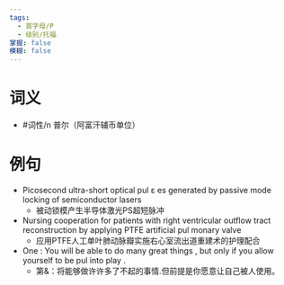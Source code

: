 ```yaml
---
tags:
  - 首字母/P
  - 级别/托福
掌握: false
模糊: false
---
```

# 词义
- #词性/n  普尔（阿富汗辅币单位）
# 例句
- Picosecond ultra-short optical pul ε es generated by passive mode locking of semiconductor lasers
	- 被动锁模产生半导体激光PS超短脉冲
- Nursing cooperation for patients with right ventricular outflow tract reconstruction by applying PTFE artificial pul monary valve
	- 应用PTFE人工单叶肺动脉瓣实施右心室流出道重建术的护理配合
- One : You will be able to do many great things , but only if you allow yourself to be pul into play .
	- 第&：将能够做许许多了不起的事情.但前提是你愿意让自己被人使用。
